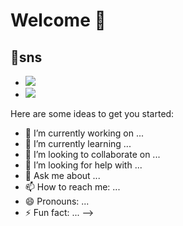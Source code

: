 # Welcome 👋

## 💬sns
- <a href = "https://www.instagram.com/zx._.xal/"><img src="https://img.shields.io/badge/Instagram-E4405F?style=flat-square&logo=Instagram&logoColor=white"/></a>
- <a href = "https://blog.naver.com/joowoo0922"><img src="https://img.shields.io/badge/NaverBlog-03C75A?style=flat-square&logo=NaverBlog&logoColor=white"/></a>


Here are some ideas to get you started:

- 🔭 I’m currently working on ...
- 🌱 I’m currently learning ...
- 👯 I’m looking to collaborate on ...
- 🤔 I’m looking for help with ...
- 💬 Ask me about ...
- 📫 How to reach me: ...
- 😄 Pronouns: ...
- ⚡ Fun fact: ...
-->
